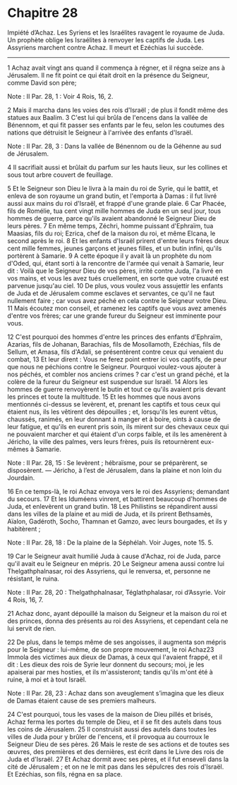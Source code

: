 # Chapitre 28

Impiété d’Achaz.
Les Syriens et les Israélites ravagent le royaume de Juda.
Un prophète oblige les Israélites à renvoyer les captifs de Juda.
Les Assyriens marchent contre Achaz.
Il meurt et Ezéchias lui succède.

***

1 Achaz avait vingt ans quand il commença à régner, et il régna seize ans à Jérusalem. Il ne fit point ce qui était droit en la présence du Seigneur, comme David son père;

<span class="bible-note">Note : </span> II Par. 28, 1 : Voir 4 Rois, 16, 2.

2 Mais il marcha dans les voies des rois d'Israël ; de plus il fondit même des statues aux Baalim. 3 C'est lui qui brûla de l'encens dans la vallée de Bénennom, et qui fit passer ses enfants par le feu, selon les coutumes des nations que détruisit le Seigneur à l'arrivée des enfants d'Israël.

<span class="bible-note">Note : </span> II Par. 28, 3 : Dans la vallée de Bénennom ou de la Géhenne au sud de Jérusalem.

4 Il sacrifiait aussi et brûlait du parfum sur les hauts lieux, sur les collines et sous tout arbre couvert de feuillage.


5 Et le Seigneur son Dieu le livra à la main du roi de Syrie, qui le battit, et enleva de son royaume un grand butin, et l'emporta à Damas : il fut livré aussi aux mains du roi d'Israël, et frappé d'une grande plaie. 6 Car Phacée, fils de Romélie, tua cent vingt mille hommes de Juda en un seul jour, tous hommes de guerre, parce qu'ils avaient abandonné le Seigneur Dieu de leurs pères. 7 En même temps, Zéchri, homme puissant d'Ephraïm, tua Maasias, fils du roi; Ezrica, chef de la maison du roi, et même Elcana, le second après le roi. 8 Et les enfants d'Israël prirent d'entre leurs frères deux cent mille femmes, jeunes garçons et jeunes filles, et un butin infini, qu'ils portèrent à Samarie. 9 A cette époque il y avait là un prophète du nom d'Oded, qui, étant sorti à la rencontre de l'armée qui venait à Samarie, leur dit : Voilà que le Seigneur Dieu de vos pères, irrité contre Juda, l'a livré en vos mains, et vous les avez tués cruellement, en sorte que votre cruauté est parvenue jusqu'au ciel. 10 De plus, vous
voulez vous assujettir les enfants de Juda et de Jérusalem comme esclaves et servantes, ce qu'il ne faut nullement faire ; car vous avez péché en cela contre le Seigneur votre Dieu. 11 Mais écoutez mon conseil, et ramenez les captifs que vous avez amenés d'entre vos frères; car une grande fureur du Seigneur est imminente pour vous.


12 C'est pourquoi des hommes d'entre les princes des enfants d'Ephraïm, Azarias, fils de Johanan, Barachias, fils de Mosollamoth, Ezéchias, fils de Sellum, et Amasa, fils d'Adali, se présentèrent contre ceux qui venaient du combat, 13 Et leur dirent : Vous ne ferez point entrer ici vos captifs, de peur que nous ne péchions contre le Seigneur. Pourquoi voulez-vous ajouter à nos péchés, et combler nos anciens crimes ? car c'est un grand péché, et la colère de la fureur du Seigneur est suspendue sur Israël. 14 Alors les hommes de guerre renvoyèrent le butin et tout ce qu'ils avaient pris devant les princes et toute la multitude. 15 Et les hommes que nous avons mentionnés ci-dessus se levèrent, et, prenant les captifs et tous ceux qui étaient nus, ils les vêtirent des dépouilles ; et, lorsqu'ils les eurent vêtus, chaussés, ranimés, en leur donnant à manger et à boire, oints à cause de leur fatigue, et qu'ils en eurent pris soin, ils mirent sur des chevaux ceux qui ne pouvaient marcher et qui étaient d'un corps
faible, et ils les amenèrent à Jéricho, la ville des palmes, vers leurs frères, puis ils retournèrent eux-mêmes à Samarie.

<span class="bible-note">Note : </span> II Par. 28, 15 : Se levèrent ; hébraïsme, pour se préparèrent, se disposèrent. ― Jéricho, à l’est de Jérusalem, dans la plaine et non loin du Jourdain.


16 En ce temps-là, le roi Achaz envoya vers le roi des Assyriens; demandant du secours. 17 Et les Iduméens vinrent, et battirent beaucoup d'hommes de Juda, et enlevèrent un grand butin. 18 Les Philistins se répandirent aussi dans les villes de la plaine et au midi de Juda, et ils prirent Bethsamès, Aïalon, Gadéroth, Socho, Thamnan et Gamzo, avec leurs bourgades, et ils y habitèrent ;

<span class="bible-note">Note : </span> II Par. 28, 18 : De la plaine de la Séphélah. Voir Juges, note 15. 5.

19 Car le Seigneur avait humilié Juda à cause d'Achaz, roi de Juda, parce qu'il avait eu le Seigneur en mépris. 20 Le Seigneur amena aussi contre lui Thelgathphalnasar, roi des Assyriens, qui le renversa, et, personne ne résistant, le ruina.

<span class="bible-note">Note : </span> II Par. 28, 20 : Thelgathphalnasar, Téglathphalasar, roi d’Assyrie. Voir 4 Rois, 16, 7.

21 Achaz donc, ayant dépouillé la maison du Seigneur et la maison du roi et des princes, donna des présents au roi des Assyriens, et cependant cela ne lui servit de rien.


22 De plus, dans le temps même de ses angoisses, il augmenta son mépris pour le Seigneur : lui-même, de son propre mouvement, le roi Achaz23 Immola des victimes aux dieux de Damas, à ceux qui l'avaient frappé, et il dit : Les dieux des rois de Syrie leur donnent du secours; moi, je les apaiserai par mes hosties, et ils m'assisteront; tandis qu'ils m'ont été à ruine, à moi et à tout Israël.

<span class="bible-note">Note : </span> II Par. 28, 23 : Achaz dans son aveuglement s’imagina que les dieux de Damas étaient cause de ses premiers malheurs.

24 C'est pourquoi, tous les vases de la maison de Dieu pillés et brisés, Achaz ferma les portes du temple de Dieu, et il se fit des autels dans tous les coins de Jérusalem. 25 Il construisit aussi des autels dans toutes les villes de Juda pour y brûler de l'encens, et il provoqua au courroux le Seigneur Dieu de ses pères. 26 Mais le reste de ses actions et de toutes ses œuvres, des premières et des dernières, est écrit dans le Livre des rois de Juda et d'Israël. 27 Et Achaz dormit avec ses pères, et il fut enseveli dans la cité de Jérusalem ; et on ne le mit pas dans les sépulcres des rois d'Israël. Et Ezéchias, son fils, régna en sa place.

